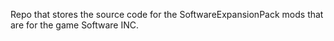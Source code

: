 Repo that stores the source code for the SoftwareExpansionPack mods that are for the game Software INC. 
